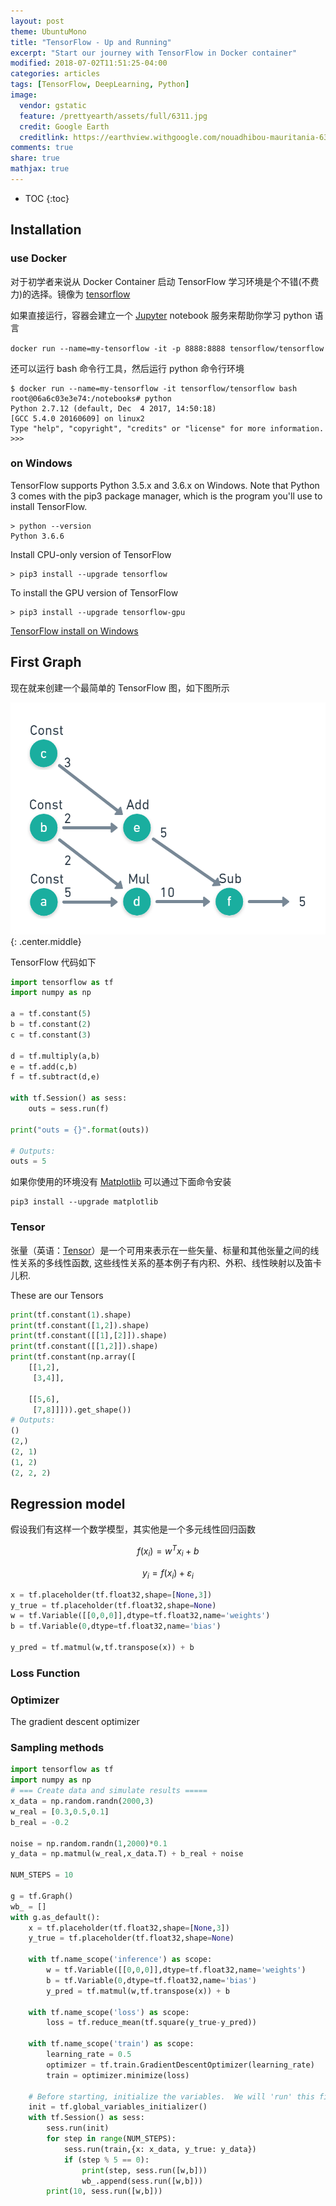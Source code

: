 ```yaml
---
layout: post
theme: UbuntuMono
title: "TensorFlow - Up and Running"
excerpt: "Start our journey with TensorFlow in Docker container"
modified: 2018-07-02T11:51:25-04:00
categories: articles
tags: [TensorFlow, DeepLearning, Python]
image:
  vendor: gstatic
  feature: /prettyearth/assets/full/6311.jpg
  credit: Google Earth
  creditlink: https://earthview.withgoogle.com/nouadhibou-mauritania-6311
comments: true
share: true
mathjax: true
---
```


* TOC
{:toc}

## Installation

### use Docker
对于初学者来说从 Docker Container 启动 TensorFlow 学习环境是个不错(不费力)的选择。镜像为 [tensorflow][docker/tensorflow]

如果直接运行，容器会建立一个 [Jupyter][jupyter] notebook 服务来帮助你学习 python 语言

`docker run --name=my-tensorflow -it -p 8888:8888 tensorflow/tensorflow`

还可以运行 bash 命令行工具，然后运行 python 命令行环境
```
$ docker run --name=my-tensorflow -it tensorflow/tensorflow bash
root@06a6c03e3e74:/notebooks# python
Python 2.7.12 (default, Dec  4 2017, 14:50:18)
[GCC 5.4.0 20160609] on linux2
Type "help", "copyright", "credits" or "license" for more information.
>>>
```

### on Windows

TensorFlow supports Python 3.5.x and 3.6.x on Windows. Note that Python 3 comes with the pip3 package manager, which is the program you'll use to install TensorFlow.
```
> python --version
Python 3.6.6
```

Install CPU-only version of TensorFlow
```
> pip3 install --upgrade tensorflow
```

To install the GPU version of TensorFlow
```
> pip3 install --upgrade tensorflow-gpu
```

[TensorFlow install on Windows](https://www.tensorflow.org/install/install_windows)

## First Graph
现在就来创建一个最简单的 TensorFlow 图，如下图所示

![](/images/tensorflow/simple-tensorflow.png)
{: .center.middle}

TensorFlow 代码如下
```python
import tensorflow as tf
import numpy as np

a = tf.constant(5)
b = tf.constant(2)
c = tf.constant(3)

d = tf.multiply(a,b)
e = tf.add(c,b)
f = tf.subtract(d,e)

with tf.Session() as sess:
    outs = sess.run(f)

print("outs = {}".format(outs))

# Outputs:
outs = 5
```

如果你使用的环境没有 [Matplotlib][matplotlib] 可以通过下面命令安装
```
pip3 install --upgrade matplotlib
```

### Tensor
张量（英语：[Tensor][wiki/Tensor]）是一个可用来表示在一些矢量、标量和其他张量之间的线性关系的多线性函数, 这些线性关系的基本例子有内积、外积、线性映射以及笛卡儿积.

These are our Tensors
```python
print(tf.constant(1).shape)
print(tf.constant([1,2]).shape)
print(tf.constant([[1],[2]]).shape)
print(tf.constant([[1,2]]).shape)
print(tf.constant(np.array([
    [[1,2],
     [3,4]],

    [[5,6],
     [7,8]]])).get_shape())
# Outputs:
()
(2,)
(2, 1)
(1, 2)
(2, 2, 2)
```

## Regression model
假设我们有这样一个数学模型，其实他是一个多元线性回归函数

$$f(x_i) = w^Tx_i + b$$

$$y_i = f(x_i) + \varepsilon_i$$


```python
x = tf.placeholder(tf.float32,shape=[None,3])
y_true = tf.placeholder(tf.float32,shape=None)
w = tf.Variable([[0,0,0]],dtype=tf.float32,name='weights')
b = tf.Variable(0,dtype=tf.float32,name='bias')

y_pred = tf.matmul(w,tf.transpose(x)) + b
```

### Loss Function


### Optimizer

The gradient descent optimizer

### Sampling methods


```python
import tensorflow as tf
import numpy as np
# === Create data and simulate results =====
x_data = np.random.randn(2000,3)
w_real = [0.3,0.5,0.1]
b_real = -0.2

noise = np.random.randn(1,2000)*0.1
y_data = np.matmul(w_real,x_data.T) + b_real + noise

NUM_STEPS = 10

g = tf.Graph()
wb_ = []
with g.as_default():
    x = tf.placeholder(tf.float32,shape=[None,3])
    y_true = tf.placeholder(tf.float32,shape=None)

    with tf.name_scope('inference') as scope:
        w = tf.Variable([[0,0,0]],dtype=tf.float32,name='weights')
        b = tf.Variable(0,dtype=tf.float32,name='bias')
        y_pred = tf.matmul(w,tf.transpose(x)) + b

    with tf.name_scope('loss') as scope:
        loss = tf.reduce_mean(tf.square(y_true-y_pred))

    with tf.name_scope('train') as scope:
        learning_rate = 0.5
        optimizer = tf.train.GradientDescentOptimizer(learning_rate)
        train = optimizer.minimize(loss)

    # Before starting, initialize the variables.  We will 'run' this first.
    init = tf.global_variables_initializer()
    with tf.Session() as sess:
        sess.run(init)      
        for step in range(NUM_STEPS):
            sess.run(train,{x: x_data, y_true: y_data})
            if (step % 5 == 0):
                print(step, sess.run([w,b]))
                wb_.append(sess.run([w,b]))
        print(10, sess.run([w,b]))
```




[docker/tensorflow]:https://hub.docker.com/r/tensorflow/tensorflow/

[jupyter]:http://jupyter.org/
[numpy]:http://www.numpy.org/
[matplotlib]:https://matplotlib.org

[wiki/Tensor]:https://en.wikipedia.org/wiki/Tensor
[wiki/Loss_function]:https://en.wikipedia.org/wiki/Loss_function
